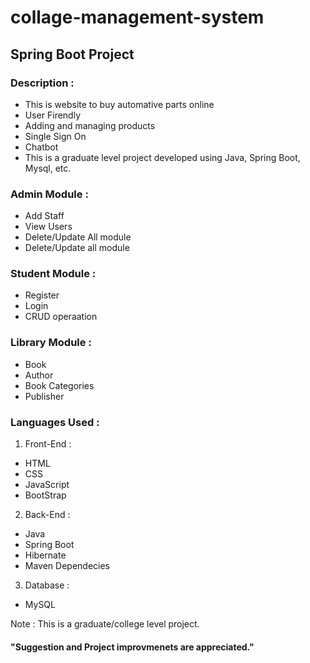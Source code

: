 

# collage-management-system
## Spring Boot Project
### Description :
* This is website to buy automative parts online
* User Firendly
* Adding and managing products
* Single Sign On
* Chatbot
* This is a graduate level project developed using Java, Spring Boot, Mysql, etc.

### Admin Module :
* Add Staff
* View Users
* Delete/Update All module
* Delete/Update all module 

### Student Module :
* Register
* Login 
* CRUD operaation

### Library Module :
* Book 
* Author 
* Book Categories
* Publisher



### Languages Used :
1. Front-End :
* HTML
* CSS
* JavaScript
* BootStrap

2. Back-End :
* Java
* Spring Boot
* Hibernate
* Maven Dependecies

3. Database :
* MySQL

Note : This is a graduate/college level project.
#### "Suggestion and Project improvmenets are appreciated."
